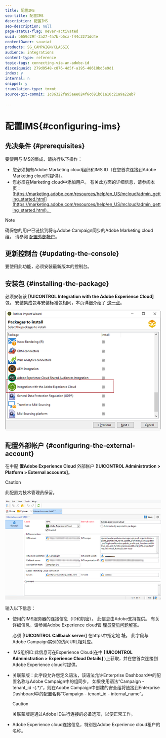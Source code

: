 ```yaml
---
title: 配置IMS
seo-title: 配置IMS
description: 配置IMS
seo-description: null
page-status-flag: never-activated
uuid: b659d29f-2a27-4a7b-b5ca-f44c3271dd4e
contentOwner: sauviat
products: SG_CAMPAIGN/CLASSIC
audience: integrations
content-type: reference
topic-tags: connecting-via-an-adobe-id
discoiquuid: 279d0548-c876-4d5f-a195-48618bd5e9d1
index: y
internal: n
snippet: y
translation-type: tm+mt
source-git-commit: 1c86322fa95aee024f6c691b61a10c21a9a22eb7

---
```



# 配置IMS{#configuring-ims}

## 先决条件 {#prerequisites}

要使用与IMS的集成，请执行以下操作：

* 您必须拥有Adobe Marketing cloud组织和IMS ID（在您首次连接到Adobe Marketing cloud时提供）。
* 您必须在Marketing cloud中添加用户。 有关此方面的详细信息，请参阅本页： [https://marketing.adobe.com/resources/help/en_US/mcloud/admin_getting_started.html](https://marketing.adobe.com/resources/help/en_US/mcloud/admin_getting_started.html)。

>[!NOTE]
>
>确保您的用户已链接到将与Adobe Campaign同步的Adobe Marketing cloud组。 请参阅 [配置外部帐户](#configuring-the-external-account)。

## 更新控制台 {#updating-the-console}

要使用此功能，必须安装最新版本的控制台。

## 安装包 {#installing-the-package}

必须安装该 **[!UICONTROL Integration with the Adobe Experience Cloud]** 包。 安装集成包与安装标准包相同，本页详细介绍了 [这一点](../../installation/using/installing-campaign-standard-packages.md)。

![](assets/ims_6.png)

## 配置外部帐户 {#configuring-the-external-account}

在中配 **置Adobe Experience Cloud** 外部帐户 **[!UICONTROL Administration > Platform > External accounts]**。

>[!CAUTION]
>
>此配置为技术管理员保留。

![](assets/ims_5.png)

输入以下信息：

* 使用的IMS服务器的连接信息（ID和机密）。 此信息由Adobe支持提供。 有关详细信息，请参阅Adobe Experience cloud管 [理员常见问题解答](https://marketing.adobe.com/resources/help/en_US/mcloud/faq.html)。

   必须 **[!UICONTROL Callback server]** 在https中指定地 **址**。 此字段与Adobe Campaign实例的访问URL相对应。

* IMS组织ID:此信息可在Experience Cloud(在中 **[!UICONTROL Administration > Experience Cloud Details]** )上获取，并在您首次连接到Adobe Experience cloud时提供。
* 关联蒙版：此字段允许您定义语法，该语法允许Enterprise Dashboard中的配置名称与Adobe Campaign中的组同步。 如果使用语法“Campaign - tenant_id -(.*)”，则在Adobe Campaign中创建的安全组将链接到Enterprise Dashboard中的配置名称“Campaign - tenant_id - internal_name”。

   >[!CAUTION]
   >
   >关联蒙版是通过Adobe ID进行连接的必备选项，以便正常工作。

* Adobe Experience cloud连接信息，特别是Adobe Experience cloud租户的名称。

